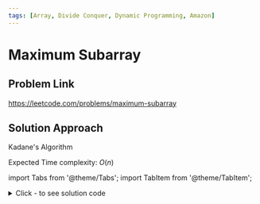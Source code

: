 ```yaml
---
tags: [Array, Divide Conquer, Dynamic Programming, Amazon]
---
```


# Maximum Subarray

## Problem Link
https://leetcode.com/problems/maximum-subarray

## Solution Approach

Kadane's Algorithm

Expected Time complexity: $O(n)$

import Tabs from '@theme/Tabs';
import TabItem from '@theme/TabItem';

<details><summary>Click - to see solution code</summary>
<Tabs>
<TabItem value="cpp" label="C++">

```cpp
class Solution {
   public:
    int maxSubArray(vector<int>& nums) {
        int ans = *max_element(nums.begin(), nums.end());
        int n = nums.size();
        int max_so_far = 0, max_till_here = 0;

        for (int i = 0; i < n; i++) {
            max_till_here += nums[i];
            if (max_till_here > max_so_far) max_so_far = max_till_here;
            if (max_till_here < 0) max_till_here = 0;
        }
        if (ans < 0) return ans;
        return max_so_far;
    }
};
```
</TabItem>
</Tabs>
</details>